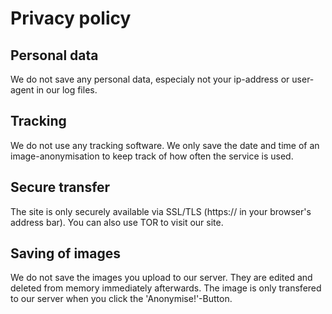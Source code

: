 # Privacy policy
## Personal data
We do not save any personal data, especialy not your ip-address or user-agent in our log files.

## Tracking
We do not use any tracking software. We only save the date and time of an image-anonymisation to keep track of how often the service is used.

## Secure transfer
The site is only securely available via SSL/TLS (https:// in your browser's address bar). You can also use TOR to visit our site.

## Saving of images
We do not save the images you upload to our server. They are edited and deleted from memory immediately afterwards. The image is only transfered to our server when you click the 'Anonymise!'-Button.